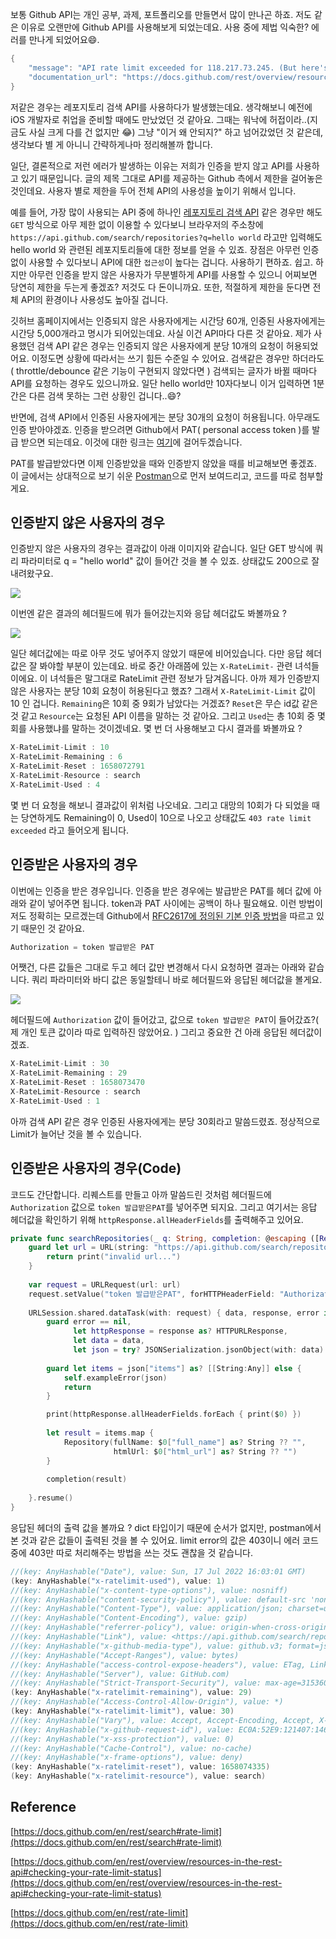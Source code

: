 보통 Github API는 개인 공부, 과제, 포트폴리오를 만들면서 많이 만나곤 하죠. 저도 같은 이유로 오랜만에 Github API를 사용해보게 되었는데요. 사용 중에 제법 익숙한? 에러를 만나게 되었어요😄. 

```swift
{
    "message": "API rate limit exceeded for 118.217.73.245. (But here's the good news: Authenticated requests get a higher rate limit. Check out the documentation for more details.)",
    "documentation_url": "https://docs.github.com/rest/overview/resources-in-the-rest-api#rate-limiting"
}
```

저같은 경우는 레포지토리 검색 API를 사용하다가 발생했는데요. 생각해보니 예전에 iOS 개발자로 취업을 준비할 때에도 만났었던 것 같아요. 그때는 워낙에 허접이라..(지금도 사실 크게 다를 건 없지만 😂) 그냥 "이거 왜 안되지?" 하고 넘어갔었던 것 같은데, 생각보다 별 게 아니니 간략하게나마 정리해볼까 합니다. 

일단, 결론적으로 저런 에러가 발생하는 이유는 저희가 인증을 받지 않고 API를 사용하고 있기 때문입니다. 글의 제목 그대로 API를 제공하는 Github 측에서 제한을 걸어놓은 것인데요. 사용자 별로 제한을 두어 전체 API의 사용성을 높이기 위해서 입니다.

예를 들어, 가장 많이 사용되는 API 중에 하나인 [레포지토리 검색 API](https://docs.github.com/en/rest/search) 같은 경우만 해도 `GET` 방식으로 아무 제한 없이 이용할 수 있다보니 브라우저의 주소창에 `https://api.github.com/search/repositories?q=hello world` 라고만 입력해도 hello world 와 관련된 레포지토리들에 대한 정보를 얻을 수 있죠. 장점은 아무런 인증없이 사용할 수 있다보니 API에 대한 `접근성`이 높다는 겁니다. 사용하기 편하죠. 쉽고. 하지만 아무런 인증을 받지 않은 사용자가 무분별하게 API를 사용할 수 있으니 어찌보면 당연히 제한을 두는게 좋겠죠? 저것도 다 돈이니까요. 또한, 적절하게 제한을 둔다면 전체 API의 환경이나 사용성도 높아질 겁니다. 

깃허브 홈페이지에서는 인증되지 않은 사용자에게는 시간당 60개, 인증된 사용자에게는 시간당 5,000개라고 명시가 되어있는데요. 사실 이건 API마다 다른 것 같아요. 제가 사용했던 검색 API 같은 경우는 인증되지 않은 사용자에게 분당 10개의 요청이 허용되었어요. 이정도면 상황에 따라서는 쓰기 힘든 수준일 수 있어요. 검색같은 경우만 하더라도 ( throttle/debounce 같은 기능이 구현되지 않았다면 ) 검색되는 글자가 바뀔 때마다 API를 요청하는 경우도 있으니까요. 일단 hello world만 10자다보니 이거 입력하면 1분간은 다른 검색 못하는 그런 상황인 겁니다..😄? 

반면에, 검색 API에서 인증된 사용자에게는 분당 30개의 요청이 허용됩니다. 아무래도 인증 받아야겠죠. 인증을 받으려면 Github에서 PAT( personal access token )를 발급 받으면 되는데요. 이것에 대한 링크는 [여기](https://docs.github.com/en/authentication/keeping-your-account-and-data-secure/creating-a-personal-access-token)에 걸어두겠습니다. 

PAT를 발급받았다면 이제 인증받았을 때와 인증받지 않았을 때를 비교해보면 좋겠죠. 이 글에서는 상대적으로 보기 쉬운 [Postman](https://www.postman.com/)으로 먼저 보여드리고, 코드를 따로 첨부할게요. 

## 인증받지 않은 사용자의 경우 

인증받지 않은 사용자의 경우는 결과값이 아래 이미지와 같습니다. 일단 GET 방식에 쿼리 파라미터로 q = "hello world" 값이 들어간 것을 볼 수 있죠. 상태값도 200으로 잘 내려왔구요. 

![](https://velog.velcdn.com/images/dev_kickbell/post/aca67971-25eb-4bb8-b624-2063796e2f21/image.png)		

이번엔 같은 결과의 헤더필드에 뭐가 들어갔는지와 응답 헤더값도 봐볼까요 ? 

![](https://velog.velcdn.com/images/dev_kickbell/post/b1abe4d8-93fd-4712-8afe-efc834c9165e/image.png)	

일단 헤더값에는 따로 아무 것도 넣어주지 않았기 때문에 비어있습니다. 다만 응답 헤더값은 잘 봐야할 부분이 있는데요. 바로 중간 아래쯤에 있는 `X-RateLimit-` 관련 녀석들이에요. 이 녀석들은 말그대로 RateLimit 관련 정보가 담겨옵니다. 아까 제가 인증받지 않은 사용자는 분당 10회 요청이 허용된다고 했죠? 그래서 `X-RateLimit-Limit` 값이 10 인 겁니다. `Remaining`은 10회 중 9회가 남았다는 거겠죠? `Reset`은 무슨 id값 같은 것 같고 `Resource`는 요청된 API 이름을 말하는 것 같아요. 그리고 `Used`는 총 10회 중 몇 회를 사용했냐를 말하는 것이겠네요. 몇 번 더 사용해보고 다시 결과를 봐볼까요 ?  
```swift
X-RateLimit-Limit : 10
X-RateLimit-Remaining : 6
X-RateLimit-Reset : 1658072791
X-RateLimit-Resource : search
X-RateLimit-Used : 4
```
몇 번 더 요청을 해보니 결과값이 위처럼 나오네요. 그리고 대망의 10회가 다 되었을 때는 당연하게도 Remaining이 0, Used이 10으로 나오고 상태값도 `403 rate limit exceeded` 라고 들어오게 됩니다. 

## 인증받은 사용자의 경우 
이번에는 인증을 받은 경우입니다. 인증을 받은 경우에는 발급받은 PAT를 헤더 값에 아래와 같이 넣어주면 됩니다. token과 PAT 사이에는 공백이 하나 필요해요. 이런 방법이 저도 정확히는 모르겠는데 Github에서 [RFC2617에 정의된 기본 인증 방법](https://www.ietf.org/rfc/rfc2617.txt)을 따르고 있기 때문인 것 같아요. 

```swift
Authorization = token 발급받은 PAT
```

어쨋건, 다른 값들은 그대로 두고 헤더 값만 변경해서 다시 요청하면 결과는 아래와 같습니다. 쿼리 파라미터와 바디 값은 동일할테니 바로 헤더필드와 응답된 헤더값을 볼게요. 

![](https://velog.velcdn.com/images/dev_kickbell/post/b644b771-236d-452a-88cc-9786da76c691/image.png)				

헤더필드에 `Authorization` 값이 들어갔고, 값으로 `token 발급받은 PAT`이 들어갔죠?( 제 개인 토큰 값이라 따로 입력하진 않았어요. ) 그리고 중요한 건 아래 응답된 헤더값이겠죠. 

```swift
X-RateLimit-Limit : 30
X-RateLimit-Remaining : 29
X-RateLimit-Reset : 1658073470
X-RateLimit-Resource : search
X-RateLimit-Used : 1
```

아까 검색 API 같은 경우 인증된 사용자에게는 분당 30회라고 말씀드렸죠. 정상적으로 Limit가 늘어난 것을 볼 수 있습니다.


## 인증받은 사용자의 경우(Code)

코드도 간단합니다. 리퀘스트를 만들고 아까 말씀드린 것처럼 헤더필드에 `Authorization` 값으로 `token 발급받은PAT`를 넣어주면 되지요. 그리고 여기서는 응답 헤더값을 확인하기 위해 `httpResponse.allHeaderFields`를 출력해주고 있어요. 

```swift
private func searchRepositories(_ q: String, completion: @escaping ([Repository]) -> ()) {
    guard let url = URL(string: "https://api.github.com/search/repositories?q=\(q)") else {
        return print("invalid url...")
    }
    
    var request = URLRequest(url: url)
    request.setValue("token 발급받은PAT", forHTTPHeaderField: "Authorization")
    
    URLSession.shared.dataTask(with: request) { data, response, error in
        guard error == nil,
              let httpResponse = response as? HTTPURLResponse,
              let data = data,
              let json = try? JSONSerialization.jsonObject(with: data) as? [String: Any] else { return }
        
        guard let items = json["items"] as? [[String:Any]] else {
            self.exampleError(json)
            return
        }

        print(httpResponse.allHeaderFields.forEach { print($0) })
        
        let result = items.map {
            Repository(fullName: $0["full_name"] as? String ?? "",
                       htmlUrl: $0["html_url"] as? String ?? "")
        }
        
        completion(result)
        
    }.resume()
}
```

응답된 헤더의 출력 값을 볼까요 ? dict 타입이기 때문에 순서가 없지만, postman에서 본 것과 같은 값들이 출력된 것을 볼 수 있어요. limit error의 값은 403이니 에러 코드 중에 403만 따로 처리해주는 방법을 쓰는 것도 괜찮을 것 같습니다. 

```swift
//(key: AnyHashable("Date"), value: Sun, 17 Jul 2022 16:03:01 GMT)
(key: AnyHashable("x-ratelimit-used"), value: 1)
//(key: AnyHashable("x-content-type-options"), value: nosniff)
//(key: AnyHashable("content-security-policy"), value: default-src 'none')
//(key: AnyHashable("Content-Type"), value: application/json; charset=utf-8)
//(key: AnyHashable("Content-Encoding"), value: gzip)
//(key: AnyHashable("referrer-policy"), value: origin-when-cross-origin, strict-origin-when-cross-origin)
//(key: AnyHashable("Link"), value: <https://api.github.com/search/repositories?q=H&page=2>; rel="next", <https://api.github.com/search/repositories?q=H&page=34>; rel="last")
//(key: AnyHashable("x-github-media-type"), value: github.v3; format=json)
//(key: AnyHashable("Accept-Ranges"), value: bytes)
//(key: AnyHashable("access-control-expose-headers"), value: ETag, Link, Location, Retry-After, X-GitHub-OTP, X-RateLimit-Limit, X-RateLimit-Remaining, X-RateLimit-Used, X-RateLimit-Resource, X-RateLimit-Reset, X-OAuth-Scopes, X-Accepted-OAuth-Scopes, X-Poll-Interval, X-GitHub-Media-Type, X-GitHub-SSO, X-GitHub-Request-Id, Deprecation, Sunset)
//(key: AnyHashable("Server"), value: GitHub.com)
//(key: AnyHashable("Strict-Transport-Security"), value: max-age=31536000; includeSubdomains; preload)
(key: AnyHashable("x-ratelimit-remaining"), value: 29)
//(key: AnyHashable("Access-Control-Allow-Origin"), value: *)
(key: AnyHashable("x-ratelimit-limit"), value: 30)
//(key: AnyHashable("Vary"), value: Accept, Accept-Encoding, Accept, X-Requested-With)
//(key: AnyHashable("x-github-request-id"), value: EC0A:52E9:121407:146061:62D432B4)
//(key: AnyHashable("x-xss-protection"), value: 0)
//(key: AnyHashable("Cache-Control"), value: no-cache)
//(key: AnyHashable("x-frame-options"), value: deny)
(key: AnyHashable("x-ratelimit-reset"), value: 1658074335)
(key: AnyHashable("x-ratelimit-resource"), value: search)
```


## Reference
[https://docs.github.com/en/rest/search#rate-limit](https://docs.github.com/en/rest/search#rate-limit)			    
        
[https://docs.github.com/en/rest/overview/resources-in-the-rest-api#checking-your-rate-limit-status](https://docs.github.com/en/rest/overview/resources-in-the-rest-api#checking-your-rate-limit-status)							    
          
[https://docs.github.com/en/rest/rate-limit](https://docs.github.com/en/rest/rate-limit)								  
